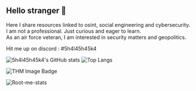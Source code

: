 ## Hello stranger 👋

Here I share resources linked to osint, social engineering and cybersecurity.  
I am not a professional. Just curious and eager to learn.  
As an air force veteran, I am interested in security matters and geopolitics.

Hit me up on discord : #5h4l45h45k4

![5h4l45h45k4's GitHub stats](https://github-readme-stats.vercel.app/api?username=5h4l45h45k4&show_icons=true&theme=jolly&hide=stars,contribs&rank_icon=github)
![Top Langs](https://github-readme-stats.vercel.app/api/top-langs/?username=5h4l45h45k4&layout=compact&theme=jolly)

<img src="https://tryhackme-badges.s3.amazonaws.com/5h4l45h45k4.png" alt="THM Image Badge" />

![Root-me-stats](https://root-me-diff.vercel.app/rm-gh?nickname=5h4l45h45k4&style=midnight&gstats=show)
